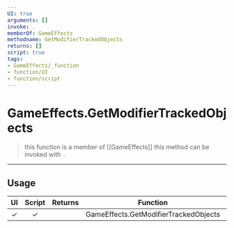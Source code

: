 ```yaml
---
UI: true
arguments: []
invoke: .
memberOf: GameEffects
methodname: GetModifierTrackedObjects
returns: []
script: true
tags:
- GameEffects/_function
- function/UI
- function/script
---
```

# GameEffects.GetModifierTrackedObjects
> this function is a member of [[GameEffects]]
> this method can be invoked with `.`
-----
## Usage
|  UI | Script | Returns | Function | Arguments |
|:---:|:------:|-------:|:--------:|:---------|
|✓|✓||GameEffects.GetModifierTrackedObjects||
